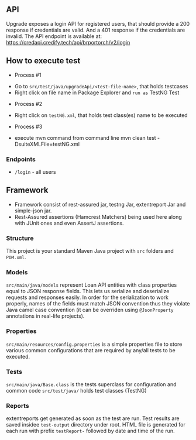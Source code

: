 ## API
Upgrade exposes a login API for registered users, that should provide a 200 response if credentials are valid. And a 401 response if the
credentials are invalid. The API endpoint is available at: https://credapi.credify.tech/api/brportorch/v2/login


## How to execute test
- Process #1 
* Go to `src/test/java/upgradeApi/<test-file-name>`, that holds testcases
* Right click on file name in Package Explorer and `run as` TestNG Test

- Process #2
 * Right click on  `testNG.xml`, that holds test class(es) name to be executed

- Process #3
 * execute mvn command from command line mvn clean test -DsuiteXMLFile=testNG.xml


### Endpoints
- `/login` - all users

## Framework
* Framework consist of rest-assured jar, testng Jar, extentreport Jar and simple-json jar.
* Rest-Assured assertions (Hamcrest Matchers) being used here along with JUnit ones and even AssertJ assertions.

### Structure
This project is your standard Maven Java project with `src` folders and `POM.xml`.

### Models
`src/main/java/models` represent Loan API entities with class properties equal to JSON response fields. 
This lets us serialize and deserialize  requests and responses easily.
In order for the serialization to work properly, names of the fields must match JSON convention thus they violate Java camel case convention (it can be overriden using `@JsonProperty` annotations in real-life projects).

### Properties
`src/main/resources/config.properties` is a simple properties file to store various common configurations that are required by any/all tests to be executed.

### Tests
`src/main/java/Base.class` is the tests superclass for configuration and common code
`src/test/java/` holds test classes (TestNG)

### Reports
extentreports get generated as soon as the test are run. Test results are saved insidee `test-output` directory under root. 
HTML file is generated for each run with prefix `testReport-` followed by date and time of the run. 


 
